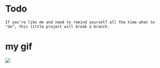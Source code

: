 # Todo

```If you're like me and need to remind yourself all the time what to "do", this little project will break a branch.```

# my gif
![](https://github.com/matrizz/Todo/blob/main/my-TodoList.gif)
